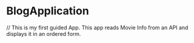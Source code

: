 # BlogApplication
//    This is my first guided App. This app reads Movie Info from an API and displays it in an ordered form.
